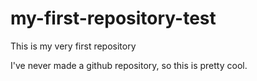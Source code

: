 # my-first-repository-test
This is my very first repository

I've never made a github repository, so this is pretty cool.
